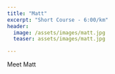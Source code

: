 ```yaml
---
title: "Matt"
excerpt: "Short Course - 6:00/km"
header:
  image: /assets/images/matt.jpg
  teaser: assets/images/matt.jpg

---
```


Meet Matt